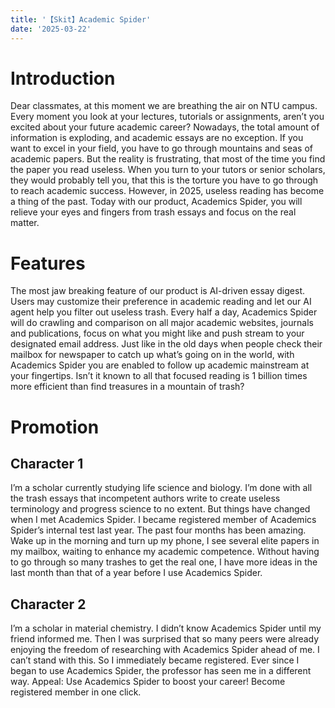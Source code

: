 ```yaml
---
title: '【Skit】Academic Spider'
date: '2025-03-22'
---
```


# Introduction
Dear classmates, at this moment we are breathing the air on NTU campus. Every moment you look at your lectures, tutorials or assignments, aren’t you excited about your future academic career? Nowadays, the total amount of information is exploding, and academic essays are no exception. If you want to excel in your field, you have to go through mountains and seas of academic papers. But the reality is frustrating, that most of the time you find the paper you read useless. When you turn to your tutors or senior scholars, they would probably tell you, that this is the torture you have to go through to reach academic success. However, in 2025, useless reading has become a thing of the past. Today with our product, Academics Spider, you will relieve your eyes and fingers from trash essays and focus on the real matter.

# Features

The most jaw breaking feature of our product is AI-driven essay digest. Users may customize their preference in academic reading and let our AI agent help you filter out useless trash. Every half a day, Academics Spider will do crawling and comparison on all major academic websites, journals and publications, focus on what you might like and push stream to your designated email address. Just like in the old days when people check their mailbox for newspaper to catch up what’s going on in the world, with Academics Spider you are enabled to follow up academic mainstream at your fingertips. Isn’t it known to all that focused reading is 1 billion times more efficient than find treasures in a mountain of trash?

# Promotion

## Character 1

I’m a scholar currently studying life science and biology. I’m done with all the trash essays that incompetent authors write to create useless terminology and progress science to no extent. But things have changed when I met Academics Spider. I became registered member of Academics Spider’s internal test last year. The past four months has been amazing. Wake up in the morning and turn up my phone, I see several elite papers in my mailbox, waiting to enhance my academic competence. Without having to go through so many trashes to get the real one, I have more ideas in the last month than that of a year before I use Academics Spider.

## Character 2

I’m a scholar in material chemistry. I didn’t know Academics Spider until my friend informed me. Then I was surprised that so many peers were already enjoying the freedom of researching with Academics Spider ahead of me. I can’t stand with this. So I immediately became registered. Ever since I began to use Academics Spider, the professor has seen me in a different way.
Appeal: Use Academics Spider to boost your career! Become registered member in one click.
